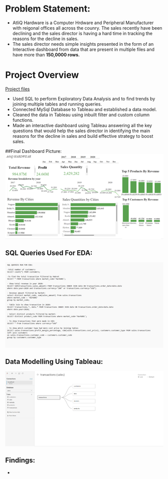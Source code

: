 # Problem Statement:
* AtliQ Hardware is a Computer Hrdware and Peripheral Manufacturer with reigonal offices all across the counry. The sales recently have been declining and the sales director is having a hard time in tracking the reasons for the decline in sales.
* The sales director needs simple insights presented in the form of an Interactive dashboard from data that are present in multiple files and have more than **150,0000 rows.**

# Project Overview
[Project files](https://github.com/shoaibhub/KPMG_virtual_internship)
* Used SQL to perform Exploratory Data Analysis and to find trends by joining multiple tables and running queries.
* Connected MySql Database to Tableau and established a data model.
* Cleaned the data in Tableau using inbuilt filter and custom column functions.
* Made an interactive dashboard using Tableau answering all the key questions that would help the sales director in identifying the main reasons for the decline in sales and build effective strategy to boost sales.

##Final Dashboard Picture:
![](/Images/Final.Dashboard.png)

## SQL Queries Used For EDA:
![](/Images/SQL.png)

## Data Modelling Using Tableau:
![](/Images/DATA.MODEL.png)

## Findings:
*
